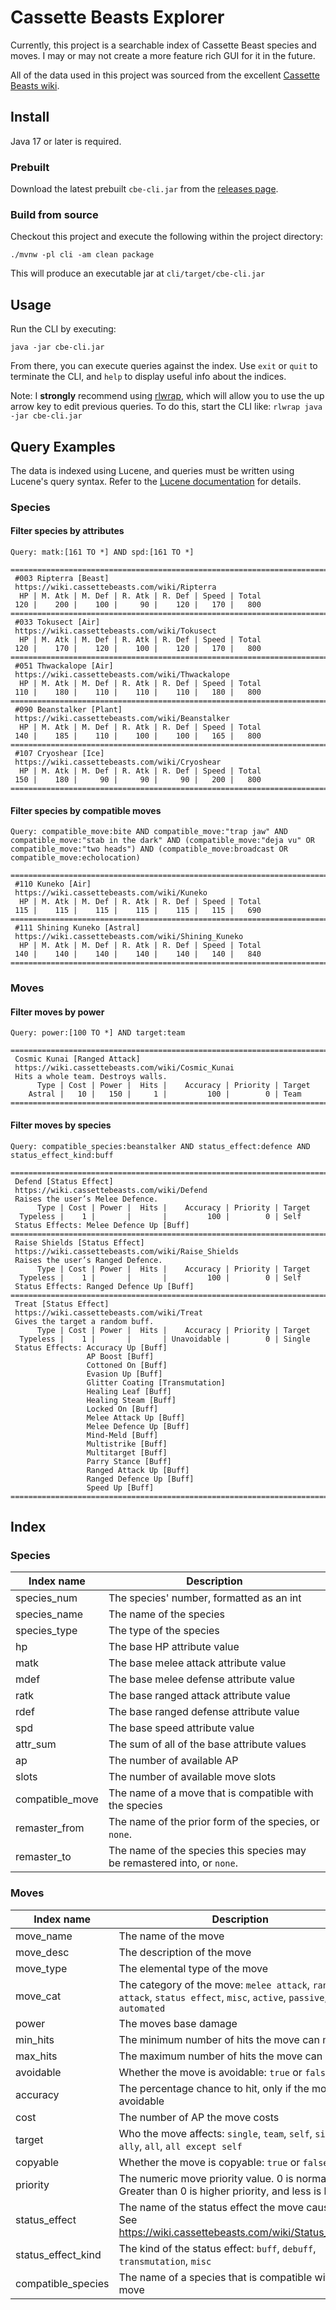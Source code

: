 # Cassette Beasts Explorer

Currently, this project is a searchable index of Cassette Beast species and moves. I may or may not create a more
feature rich GUI for it in the future.

All of the data used in this project was sourced from the excellent [Cassette Beasts wiki](https://wiki.cassettebeasts.com).

## Install

Java 17 or later is required.

### Prebuilt

Download the latest prebuilt `cbe-cli.jar` from the [releases page](https://github.com/pwinckles/cassette-beasts-explorer/releases).

### Build from source

Checkout this project and execute the following within the project directory:

```shell
./mvnw -pl cli -am clean package
```

This will produce an executable jar at `cli/target/cbe-cli.jar`

## Usage

Run the CLI by executing:

```shell
java -jar cbe-cli.jar
```

From there, you can execute queries against the index. Use `exit` or `quit` to terminate the CLI, and `help` to
display useful info about the indices.

Note: I **strongly** recommend using [rlwrap](https://github.com/hanslub42/rlwrap), which will allow you to use the
up arrow key to edit previous queries. To do this, start the CLI like: `rlwrap java -jar cbe-cli.jar`

## Query Examples

The data is indexed using Lucene, and queries must be written using Lucene's query syntax. Refer to the
[Lucene documentation](https://lucene.apache.org/core/9_7_0/queryparser/org/apache/lucene/queryparser/flexible/standard/StandardQueryParser.html) for details.

### Species

#### Filter species by attributes

```
Query: matk:[161 TO *] AND spd:[161 TO *]

================================================================================
 #003 Ripterra [Beast]
 https://wiki.cassettebeasts.com/wiki/Ripterra
  HP | M. Atk | M. Def | R. Atk | R. Def | Speed | Total
 120 |    200 |    100 |     90 |    120 |   170 |   800
================================================================================
 #033 Tokusect [Air]
 https://wiki.cassettebeasts.com/wiki/Tokusect
  HP | M. Atk | M. Def | R. Atk | R. Def | Speed | Total
 120 |    170 |    120 |    100 |    120 |   170 |   800
================================================================================
 #051 Thwackalope [Air]
 https://wiki.cassettebeasts.com/wiki/Thwackalope
  HP | M. Atk | M. Def | R. Atk | R. Def | Speed | Total
 110 |    180 |    110 |    110 |    110 |   180 |   800
================================================================================
 #090 Beanstalker [Plant]
 https://wiki.cassettebeasts.com/wiki/Beanstalker
  HP | M. Atk | M. Def | R. Atk | R. Def | Speed | Total
 140 |    185 |    110 |    100 |    100 |   165 |   800
================================================================================
 #107 Cryoshear [Ice]
 https://wiki.cassettebeasts.com/wiki/Cryoshear
  HP | M. Atk | M. Def | R. Atk | R. Def | Speed | Total
 150 |    180 |     90 |     90 |     90 |   200 |   800
================================================================================
```

#### Filter species by compatible moves

```
Query: compatible_move:bite AND compatible_move:"trap jaw" AND compatible_move:"stab in the dark" AND (compatible_move:"deja vu" OR compatible_move:"two heads") AND (compatible_move:broadcast OR compatible_move:echolocation)

================================================================================
 #110 Kuneko [Air]
 https://wiki.cassettebeasts.com/wiki/Kuneko
  HP | M. Atk | M. Def | R. Atk | R. Def | Speed | Total
 115 |    115 |    115 |    115 |    115 |   115 |   690
================================================================================
 #111 Shining Kuneko [Astral]
 https://wiki.cassettebeasts.com/wiki/Shining_Kuneko
  HP | M. Atk | M. Def | R. Atk | R. Def | Speed | Total
 140 |    140 |    140 |    140 |    140 |   140 |   840
================================================================================
```

### Moves

#### Filter moves by power

```
Query: power:[100 TO *] AND target:team

================================================================================
 Cosmic Kunai [Ranged Attack]
 https://wiki.cassettebeasts.com/wiki/Cosmic_Kunai
 Hits a whole team. Destroys walls.
      Type | Cost | Power |  Hits |    Accuracy | Priority | Target
    Astral |   10 |   150 |     1 |         100 |        0 | Team
================================================================================
```

#### Filter moves by species

```
Query: compatible_species:beanstalker AND status_effect:defence AND status_effect_kind:buff

================================================================================
 Defend [Status Effect]
 https://wiki.cassettebeasts.com/wiki/Defend
 Raises the user’s Melee Defence.
      Type | Cost | Power |  Hits |    Accuracy | Priority | Target
  Typeless |    1 |       |       |         100 |        0 | Self
 Status Effects: Melee Defence Up [Buff]
================================================================================
 Raise Shields [Status Effect]
 https://wiki.cassettebeasts.com/wiki/Raise_Shields
 Raises the user’s Ranged Defence.
      Type | Cost | Power |  Hits |    Accuracy | Priority | Target
  Typeless |    1 |       |       |         100 |        0 | Self
 Status Effects: Ranged Defence Up [Buff]
================================================================================
 Treat [Status Effect]
 https://wiki.cassettebeasts.com/wiki/Treat
 Gives the target a random buff.
      Type | Cost | Power |  Hits |    Accuracy | Priority | Target
  Typeless |    1 |       |       | Unavoidable |        0 | Single
 Status Effects: Accuracy Up [Buff]
                 AP Boost [Buff]
                 Cottoned On [Buff]
                 Evasion Up [Buff]
                 Glitter Coating [Transmutation]
                 Healing Leaf [Buff]
                 Healing Steam [Buff]
                 Locked On [Buff]
                 Melee Attack Up [Buff]
                 Melee Defence Up [Buff]
                 Mind-Meld [Buff]
                 Multistrike [Buff]
                 Multitarget [Buff]
                 Parry Stance [Buff]
                 Ranged Attack Up [Buff]
                 Ranged Defence Up [Buff]
                 Speed Up [Buff]
================================================================================
```

## Index

### Species

| Index name      | Description                                                             |
|-----------------|-------------------------------------------------------------------------|
| species_num     | The species' number, formatted as an int                                |
| species_name    | The name of the species                                                 |
| species_type    | The type of the species                                                 |
| hp              | The base HP attribute value                                             |
| matk            | The base melee attack attribute value                                   |
| mdef            | The base melee defense attribute value                                  |
| ratk            | The base ranged attack attribute value                                  |
| rdef            | The base ranged defense attribute value                                 |
| spd             | The base speed attribute value                                          |
| attr_sum        | The sum of all of the base attribute values                             |
| ap              | The number of available AP                                              |
| slots           | The number of available move slots                                      |
| compatible_move | The name of a move that is compatible with the species                  |
| remaster_from   | The name of the prior form of the species, or `none`.                   |
| remaster_to     | The name of the species this species may be remastered into, or `none`. |

### Moves

| Index name         | Description                                                                                                          |
|--------------------|----------------------------------------------------------------------------------------------------------------------|
| move_name          | The name of the move                                                                                                 |
| move_desc          | The description of the move                                                                                          |
| move_type          | The elemental type of the move                                                                                       |
| move_cat           | The category of the move: `melee attack`, `ranged attack`, `status effect`, `misc`, `active`, `passive`, `automated` |
| power              | The moves base damage                                                                                                |
| min_hits           | The minimum number of hits the move can make                                                                         |
| max_hits           | The maximum number of hits the move can make                                                                         |
| avoidable          | Whether the move is avoidable: `true` or `false`                                                                     |
| accuracy           | The percentage chance to hit, only if the move is avoidable                                                          |
| cost               | The number of AP the move costs                                                                                      |
| target             | Who the move affects: `single`, `team`, `self`, `single ally`, `all`, `all except self`                              |
| copyable           | Whether the move is copyable: `true` or `false`                                                                      |
| priority           | The numeric move priority value. 0 is normal. Greater than 0 is higher priority, and less is lower.                  |
| status_effect      | The name of the status effect the move causes. See https://wiki.cassettebeasts.com/wiki/Status_Effects               |
| status_effect_kind | The kind of the status effect: `buff`, `debuff`, `transmutation`, `misc`                                             |
| compatible_species | The name of a species that is compatible with the move                                                               |
